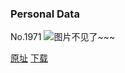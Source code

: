 ### Personal Data
No.1971
![图片不见了~~~](https://imgs.xkcd.com/comics/personal_data.png)

[原址](https://xkcd.com//1971) [下载](https://imgs.xkcd.com/comics/personal_data.png)

